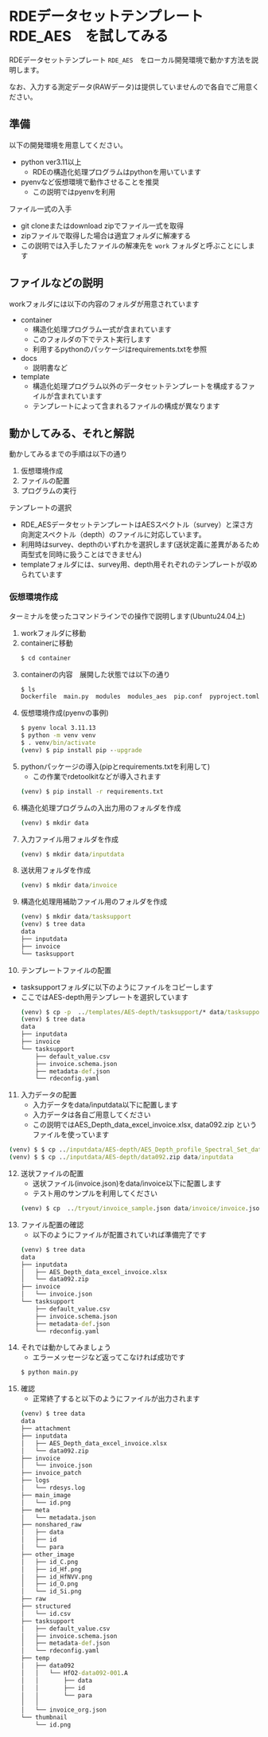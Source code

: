 # RDEデータセットテンプレート　RDE_AES　を試してみる

RDEデータセットテンプレート `RDE_AES`　をローカル開発環境で動かす方法を説明します。

なお、入力する測定データ(RAWデータ)は提供していませんので各自でご用意ください。

## 準備
以下の開発環境を用意してください。
- python ver3.11以上
  - RDEの構造化処理プログラムはpythonを用いています 
- pyenvなど仮想環境で動作させることを推奨
  - この説明ではpyenvを利用

ファイル一式の入手
- git cloneまたはdownload zipでファイル一式を取得
- zipファイルで取得した場合は適宜フォルダに解凍する
- この説明では入手したファイルの解凍先を `work` フォルダと呼ぶことにします

## ファイルなどの説明
workフォルダには以下の内容のフォルダが用意されています
- container
  - 構造化処理プログラム一式が含まれています
  - このフォルダの下でテスト実行します
  - 利用するpythonのパッケージはrequirements.txtを参照
- docs
  - 説明書など 
- template
  - 構造化処理プログラム以外のデータセットテンプレートを構成するファイルが含まれています
  - テンプレートによって含まれるファイルの構成が異なります

## 動かしてみる、それと解説

動かしてみるまでの手順は以下の通り
1. 仮想環境作成
2. ファイルの配置
3. プログラムの実行

テンプレートの選択
- RDE_AESデータセットテンプレートはAESスペクトル（survey）と深さ方向測定スペクトル（depth）のファイルに対応しています。
- 利用時はsurvey、depthのいずれかを選択します(送状定義に差異があるため両型式を同時に扱うことはできません)
- templateフォルダには、survey用、depth用それぞれのテンプレートが収められています


### 仮想環境作成
ターミナルを使ったコマンドラインでの操作で説明します(Ubuntu24.04上)
1. workフォルダに移動
2. containerに移動
    ```cmd
    $ cd container
    ```
3. containerの内容　展開した状態では以下の通り
    ```cmd
    $ ls
    Dockerfile  main.py  modules  modules_aes  pip.conf  pyproject.toml  requirements-test.txt  requirements.txt  tox.ini
    ```
4. 仮想環境作成(pyenvの事例)
    ```cmd
    $ pyenv local 3.11.13
    $ python -m venv venv
    $ . venv/bin/activate
    (venv) $ pip install pip --upgrade
    ```
5. pythonパッケージの導入(pipとrequirements.txtを利用して)
   - この作業でrdetoolkitなどが導入されます
    ```cmd
    (venv) $ pip install -r requirements.txt
    ```
6. 構造化処理プログラムの入出力用のフォルダを作成
    ```cmd
    (venv) $ mkdir data
    ```
7. 入力ファイル用フォルダを作成
    ```cmd
    (venv) $ mkdir data/inputdata
    ```
8. 送状用フォルダを作成
    ```cmd
    (venv) $ mkdir data/invoice
    ```
9.  構造化処理用補助ファイル用のフォルダを作成
    ```cmd
    (venv) $ mkdir data/tasksupport
    (venv) $ tree data
    data
    ├── inputdata
    ├── invoice
    └── tasksupport    
    ```
10. テンプレートファイルの配置
  - tasksupportフォルダに以下のようにファイルをコピーします
  - ここではAES-depth用テンプレートを選択しています
    ```cmd
    (venv) $ cp -p  ../templates/AES-depth/tasksupport/* data/tasksupport/
    (venv) $ tree data
    data
    ├── inputdata
    ├── invoice
    └── tasksupport
        ├── default_value.csv
        ├── invoice.schema.json
        ├── metadata-def.json
        └── rdeconfig.yaml
    ```
11. 入力データの配置
    - 入力データをdata/inputdata以下に配置します
    - 入力データは各自ご用意してください
    - この説明ではAES_Depth_data_excel_invoice.xlsx, data092.zip というファイルを使っています
```cmd
(venv) $ $ cp ../inputdata/AES-depth/AES_Depth_profile_Spectral_Set_data_excel_invoice.xlsx data/inputdata
(venv) $ $ cp ../inputdata/AES-depth/data092.zip data/inputdata
```
12. 送状ファイルの配置
    - 送状ファイル(invoice.json)をdata/invoice以下に配置します
    - テスト用のサンプルを利用してください
    ```cmd
    (venv) $ cp  ../tryout/invoice_sample.json data/invoice/invoice.json
    ```
13. ファイル配置の確認
    - 以下のようにファイルが配置されていれば準備完了です
    ```cmd
    (venv) $ tree data
    data
    ├── inputdata
    │   ├── AES_Depth_data_excel_invoice.xlsx
    │   └── data092.zip
    ├── invoice
    │   └── invoice.json
    └── tasksupport
        ├── default_value.csv
        ├── invoice.schema.json
        ├── metadata-def.json
        └── rdeconfig.yaml
    ```
14. それでは動かしてみましょう
    - エラーメッセージなど返ってこなければ成功です
    ```cmd
    $ python main.py
    ```
15. 確認
    - 正常終了すると以下のようにファイルが出力されます
    ```cmd
    (venv) $ tree data
    data
    ├── attachment
    ├── inputdata
    │   ├── AES_Depth_data_excel_invoice.xlsx
    │   └── data092.zip
    ├── invoice
    │   └── invoice.json
    ├── invoice_patch
    ├── logs
    │   └── rdesys.log
    ├── main_image
    │   └── id.png
    ├── meta
    │   └── metadata.json
    ├── nonshared_raw
    │   ├── data
    │   ├── id
    │   └── para
    ├── other_image
    │   ├── id_C.png
    │   ├── id_Hf.png
    │   ├── id_HfNVV.png
    │   ├── id_O.png
    │   └── id_Si.png
    ├── raw
    ├── structured
    │   └── id.csv
    ├── tasksupport
    │   ├── default_value.csv
    │   ├── invoice.schema.json
    │   ├── metadata-def.json
    │   └── rdeconfig.yaml
    ├── temp
    │   ├── data092
    │   │   └── HfO2-data092-001.A
    │   │       ├── data
    │   │       ├── id
    │   │       └── para
    │   │   
    │   └── invoice_org.json
    └── thumbnail
        └── id.png
    ```